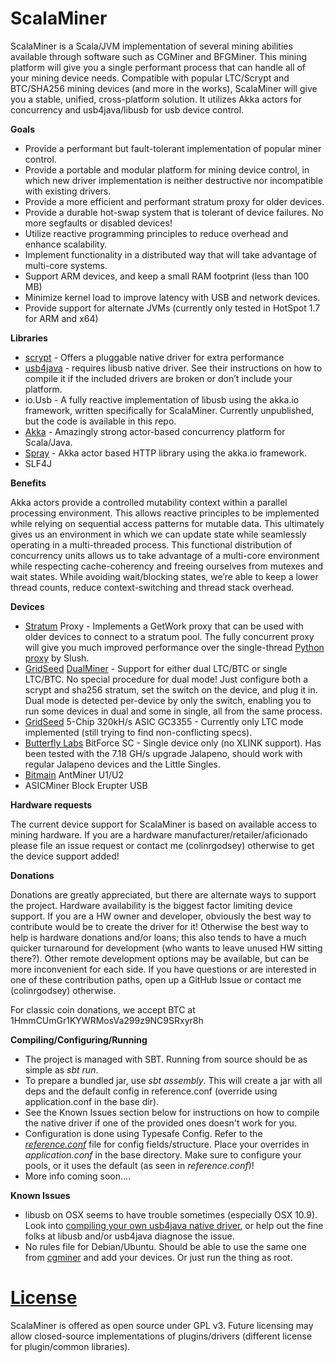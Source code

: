 ScalaMiner
==========

ScalaMiner is a Scala/JVM implementation of several mining abilities available through
software such as CGMiner and BFGMiner. This mining platform will give you a single
performant process that can handle all of your mining device needs. Compatible with popular
LTC/Scrypt and BTC/SHA256 mining devices (and more in the works), ScalaMiner will give
you a stable, unified, cross-platform solution. It utilizes Akka actors for
concurrency and usb4java/libusb for usb device control.

**Goals**

* Provide a performant but fault-tolerant implementation of popular miner control.
* Provide a portable and modular platform for mining device control, in which new driver
implementation is neither destructive nor incompatible with existing drivers.
* Provide a more efficient and performant stratum proxy for older devices.
* Provide a durable hot-swap system that is tolerant of device failures. No more segfaults
or disabled devices!
* Utilize reactive programming principles to reduce overhead and enhance scalability. 
* Implement functionality in a distributed way that will take advantage of multi-core systems.
* Support ARM devices, and keep a small RAM footprint (less than 100 MB)
* Minimize kernel load to improve latency with USB and network devices.
* Provide support for alternate JVMs (currently only tested in HotSpot 1.7 for ARM and x64)

**Libraries**

* [scrypt](https://github.com/wg/scrypt) - Offers a pluggable native driver for extra performance
* [usb4java](https://github.com/usb4java/usb4java) - requires libusb native driver.
See their instructions on how to compile it if the included drivers are broken or don’t
include your platform.
* io.Usb - A fully reactive implementation of libusb using the akka.io framework, written
 specifically for ScalaMiner. Currently unpublished, but the code is available in this repo.
* [Akka](http://akka.io/) - Amazingly strong actor-based concurrency platform for Scala/Java.
* [Spray](http://spray.io/) - Akka actor based HTTP library using the akka.io framework.
* SLF4J

**Benefits**

Akka actors provide a controlled mutability context within a parallel processing environment.
This allows reactive principles to be implemented while relying on sequential access patterns
for mutable data. This ultimately gives us an environment in
which we can update state while seamlessly operating in a multi-threaded process.
This functional distribution of concurrency units allows us to take advantage of a
multi-core environment while respecting cache-coherency and freeing ourselves from
mutexes and wait states. While avoiding wait/blocking states, we’re able to keep a
lower thread counts, reduce context-switching and thread stack overhead.

**Devices**

* [Stratum](http://mining.bitcoin.cz/stratum-mining) Proxy - Implements a
GetWork proxy that can be used with older devices to connect
to a stratum pool. The fully concurrent proxy will give you much improved performance over
the single-thread [Python proxy](https://github.com/slush0/stratum-mining-proxy) by Slush.
* [GridSeed](http://gridseed.com/) [DualMiner](http://www.dualminer.com/) -
Support for either dual LTC/BTC or single LTC/BTC. No special procedure
for dual mode! Just configure both a scrypt and sha256 stratum, set the switch on the device,
and plug it in. Dual mode is detected per-device by only the switch, enabling you to run some
devices in dual and some in single, all from the same process.
* [GridSeed](http://gridseed.com/) 5-Chip 320kH/s ASIC GC3355 - Currently only
LTC mode implemented (still trying to find non-conflicting specs).
* [Butterfly Labs](http://www.butterflylabs.com/) BitForce SC - Single device
only (no XLINK support). Has been tested with the 7.18 GH/s upgrade Jalapeno, should work
with regular Jalapeno devices and the Little Singles.
* [Bitmain](https://bitmaintech.com/) AntMiner U1/U2
* ASICMiner Block Erupter USB

**Hardware requests**

The current device support for ScalaMiner is based on available access to mining hardware.
If you are a hardware manufacturer/retailer/aficionado please file an issue request
or contact me (colinrgodsey) otherwise to get the device support added!

**Donations**

Donations are greatly appreciated, but there are alternate ways to support the project.
Hardware availability is the biggest factor limiting device support. If you are a HW owner and
developer, obviously the best way to contribute would be to create the driver for it!
Otherwise the best way to help is hardware donations and/or loans; this also tends to
have a much quicker turnaround for development (who wants to leave unused HW sitting there?).
Other remote development options may be available, but can be more inconvenient for each side.
If you have questions or are interested in one of these contribution paths,
open up a GitHub Issue or contact me (colinrgodsey) otherwise.

For classic coin donations, we accept BTC at 1HmmCUmGr1KYWRMosVa299z9NC9SRxyr8h

**Compiling/Configuring/Running**

* The project is managed with SBT. Running from source should be as simple as *sbt run*.
* To prepare a bundled jar, use *sbt assembly*. This will create a jar with all deps and
the default config in reference.conf (override using application.conf in the base dir).
* See the Known Issues section below for instructions on how to compile the native driver if one
of the provided ones doesn't work for you.
* Configuration is done using Typesafe Config. Refer to the
[*reference.conf*](https://github.com/colinrgodsey/scalaminer/blob/master/src/main/resources/reference.conf)
file for config fields/structure. Place your overrides in *application.conf* in the base
directory. Make sure to configure your pools, or it uses the default (as seen in *reference.conf*)!
* More info coming soon....

**Known Issues**

* libusb on OSX seems to have trouble sometimes (especially OSX 10.9). Look into [compiling
your own usb4java native driver](http://usb4java.org/nativelibs.html), or help
out the fine folks at libusb and/or usb4java diagnose the issue.
* No rules file for Debian/Ubuntu. Should be able to use the same one from
[cgminer](https://github.com/ckolivas/cgminer/blob/master/01-cgminer.rules) and add your
devices. Or just run the thing as root.

**[License](https://raw.githubusercontent.com/colinrgodsey/scalaminer/master/LICENSE)**
==========

ScalaMiner is offered as open source under GPL v3. Future licensing may allow closed-source
implementations of plugins/drivers (different license for plugin/common libraries).

